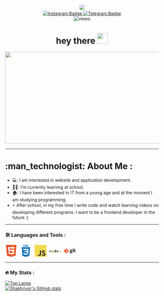 <div id="header" align="center">
  <img src="https://media.giphy.com/media/M9gbBd9nbDrOTu1Mqx/giphy.gif" width="100"/>
 <div id="badges">
  <a href="https://www.instagram.com/sunx_di">
    <img src="https://img.shields.io/badge/instagram-orange?logo=instagram&logoColor=white&style=for-the-badge" alt="Instagram Badge"/>
  </a>
  <a href ="https://t.me/wshxio">
    <img src="https://img.shields.io/badge/telegram-blue?logo=telegram&logoColor=white&style=for-the-badge" alt="Telegram Badge"/>
  </a>
  </div>
 <img src="https://komarev.com/ghpvc/?username=your-github-shakhriyor4ik&style=flat-square&color=blue" alt="views"/>
 <h1>
  hey there
  <img src="https://media.giphy.com/media/hvRJCLFzcasrR4ia7z/giphy.gif" width="35px" height="35px"/>
</h1>
  <div align="center">
  <img src="https://media.giphy.com/media/dWesBcTLavkZuG35MI/giphy.gif" width="600" height="300"/>
   </div>
  
--- 
  
   <h1 align="start">:man_technologist: About Me :</h1>
    <div align="start">
 
- 💻: I am interested in website and application development. 
- 👨‍🎓: I’m currently learning at school.
- 🏠: I have been interested in IT from a young age and at the moment I am studying programming.
- :zap: After school, in my free time I write code and watch learning videos on developing different programs. I want to be a frontend developer in the future :)
---

### :hammer_and_wrench: Languages and Tools :
 <div>
    <img src="https://github.com/devicons/devicon/blob/master/icons/html5/html5-original.svg" title="HTML5" alt="HTML" width="40" height="40"/>&nbsp;
    <img src="https://github.com/devicons/devicon/blob/master/icons/css3/css3-plain-wordmark.svg"  title="CSS3" alt="CSS" width="40" height="40"/>&nbsp;
    <img src="https://github.com/devicons/devicon/blob/master/icons/javascript/javascript-original.svg" title="JavaScript" alt="JavaScript" width="40"        height="40"/>&nbsp;
    <img src="https://github.com/devicons/devicon/blob/master/icons/nodejs/nodejs-original-wordmark.svg" title="NodeJS" alt="NodeJS" width="40" height="40"/>&nbsp;
    <img src="https://github.com/devicons/devicon/blob/master/icons/git/git-original-wordmark.svg" title="Git" **alt="Git" width="40" height="40"/>
</div>
      
---

### :fire: My Stats :
[![Top Langs](https://github-readme-stats.vercel.app/api/top-langs/?username=shakhriyor4ik&layout=compact&theme=vision-friendly-dark)](https://github.com/anuraghazra/github-readme-stats)<br>
[![Shakhriyor's GitHub stats](https://github-readme-stats.vercel.app/api?username=shakhriyor4ik)](https://github.com/shakhriyor4ik/github-readme-stats)     
     
  </div>

</div>



